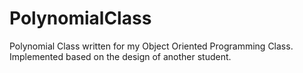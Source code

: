 PolynomialClass
===============

Polynomial Class written for my Object Oriented Programming Class. Implemented based on the design of another student.
